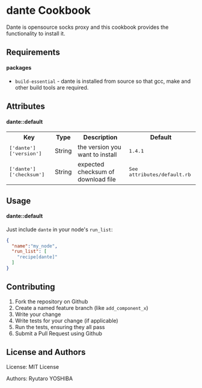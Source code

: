 dante Cookbook
==============
Dante is opensource socks proxy and this cookbook provides the functionality to install it.

Requirements
------------

#### packages
- `build-essential` - dante is installed from source so that gcc, make and other build tools are required.

Attributes
----------

#### dante::default
<table>
  <tr>
    <th>Key</th>
    <th>Type</th>
    <th>Description</th>
    <th>Default</th>
  </tr>
  <tr>
    <td><tt>['dante']['version']</tt></td>
    <td>String</td>
    <td>the version you want to install</td>
    <td><tt>1.4.1</tt></td>
  </tr>
  <tr>
    <td><tt>['dante']['checksum']</tt></td>
    <td>String</td>
    <td>expected checksum of download file</td>
    <td><tt>See attributes/default.rb</tt></td>
  </tr>
</table>

Usage
-----
#### dante::default

Just include `dante` in your node's `run_list`:

```json
{
  "name":"my_node",
  "run_list": [
    "recipe[dante]"
  ]
}
```

Contributing
------------

1. Fork the repository on Github
2. Create a named feature branch (like `add_component_x`)
3. Write your change
4. Write tests for your change (if applicable)
5. Run the tests, ensuring they all pass
6. Submit a Pull Request using Github

License and Authors
-------------------
License: MIT License

Authors: Ryutaro YOSHIBA
